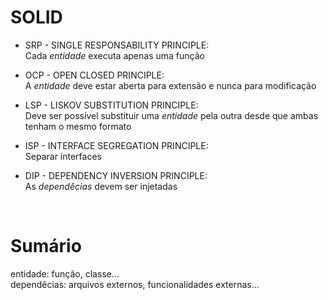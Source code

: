 # SOLID

- SRP - SINGLE RESPONSABILITY PRINCIPLE: <br />
Cada *entidade* executa apenas uma função

- OCP - OPEN CLOSED PRINCIPLE: <br />
A *entidade* deve estar aberta para extensão e nunca para modificação

- LSP - LISKOV SUBSTITUTION PRINCIPLE: <br />
Deve ser possível substituir uma *entidade* pela outra desde que ambas tenham o mesmo formato

- ISP - INTERFACE SEGREGATION PRINCIPLE: <br />
Separar interfaces

- DIP - DEPENDENCY INVERSION PRINCIPLE: <br />
As *dependêcias* devem ser injetadas 

<br/>

# Sumário
entidade: função, classe...
<br />
dependêcias: arquivos externos, funcionalidades externas...
